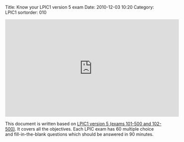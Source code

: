 Title: Know your LPIC1 version 5 exam
Date: 2010-12-03 10:20
Category: LPIC1
sortorder: 010


<iframe width="560" height="315" src="https://www.youtube.com/embed/AKkNUvEHXhk" title="YouTube video player" frameborder="0" allow="accelerometer; autoplay; clipboard-write; encrypted-media; gyroscope; picture-in-picture" allowfullscreen></iframe>

This document is written based on [LPIC1 version 5 (exams 101-500 and 102-500)](https://www.lpi.org/our-certifications/lpic-1-overview). It covers all the objectives. Each LPIC exam has 60 multiple choice and fill-in-the-blank questions which should be answered in 90 minutes.

